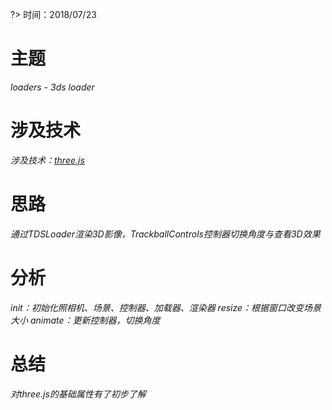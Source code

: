 ?> 时间：2018/07/23
# 主题
_loaders - 3ds loader_

# 涉及技术
_涉及技术：[three.js](http://three.js.org)_


# 思路
_通过TDSLoader渲染3D影像，TrackballControls控制器切换角度与查看3D效果_

# 分析
_init：初始化照相机、场景、控制器、加载器、渲染器_
_resize：根据窗口改变场景大小_
_animate：更新控制器，切换角度_

# 总结
_对three.js的基础属性有了初步了解_
